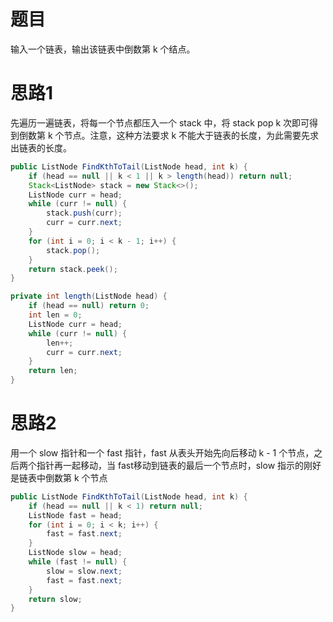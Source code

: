 # 题目

输入一个链表，输出该链表中倒数第 k 个结点。

# 思路1

先遍历一遍链表，将每一个节点都压入一个 stack 中，将 stack pop k 次即可得到倒数第 k 个节点。注意，这种方法要求 k 不能大于链表的长度，为此需要先求出链表的长度。

```java
public ListNode FindKthToTail(ListNode head, int k) {
    if (head == null || k < 1 || k > length(head)) return null;
    Stack<ListNode> stack = new Stack<>();
    ListNode curr = head;
    while (curr != null) {
        stack.push(curr);
        curr = curr.next;
    }
    for (int i = 0; i < k - 1; i++) {
        stack.pop();
    }
    return stack.peek();
}

private int length(ListNode head) {
    if (head == null) return 0;
    int len = 0;
    ListNode curr = head;
    while (curr != null) {
        len++;
        curr = curr.next;
    }
    return len;
}
```

# 思路2

用一个 slow 指针和一个 fast 指针，fast 从表头开始先向后移动 k - 1 个节点，之后两个指针再一起移动，当 fast移动到链表的最后一个节点时，slow 指示的刚好是链表中倒数第 k 个节点

```java
public ListNode FindKthToTail(ListNode head, int k) {
    if (head == null || k < 1) return null;
    ListNode fast = head;
    for (int i = 0; i < k; i++) {
        fast = fast.next;
    }
    ListNode slow = head;
    while (fast != null) {
        slow = slow.next;
        fast = fast.next;
    }
    return slow;
}
```

